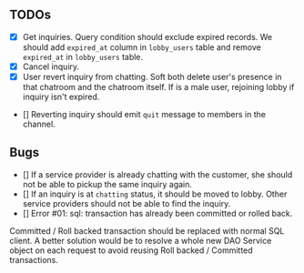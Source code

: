 ## TODOs

- [x] Get inquiries. Query condition should exclude expired records. We should add `expired_at` column in `lobby_users` table and remove `expired_at` in `lobby_users` table.
- [x] Cancel inquiry. 
- [x] User revert inquiry from chatting. Soft both delete user's presence in that chatroom and the chatroom itself. If is a male user, rejoining lobby if inquiry isn't expired.
- [] Reverting inquiry should emit `quit` message to members in the channel.

## Bugs

- [] If a service provider is already chatting with the customer, she should not be able to pickup the same inquiry again.
- [] If an inquiry is at `chatting` status, it should be moved to lobby. Other service providers should not be able to find the inquiry.
- [] Error #01: sql: transaction has already been committed or rolled back.

Committed / Roll backed transaction should be replaced with normal SQL client. A better solution would be to resolve a whole new DAO Service object on each request to avoid reusing Roll backed / Committed transactions.